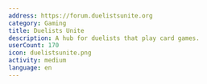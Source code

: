 ```yaml
---
address: https://forum.duelistsunite.org
category: Gaming
title: Duelists Unite
description: A hub for duelists that play card games.
userCount: 170
icon: duelistsunite.png
activity: medium
language: en
---
```

